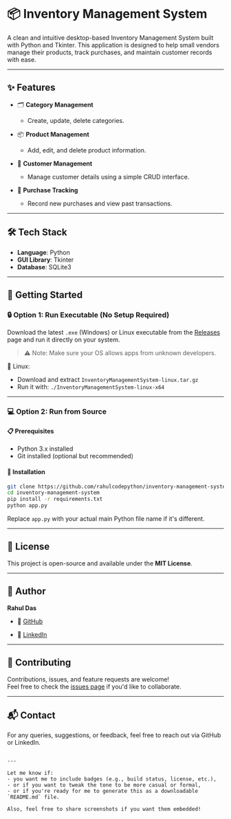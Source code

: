 # 📦 Inventory Management System

A clean and intuitive desktop-based Inventory Management System built with Python and Tkinter. This application is designed to help small vendors manage their products, track purchases, and maintain customer records with ease.

---

## ✨ Features

- 🗂️ **Category Management**  
  - Create, update, delete categories.

- 📦 **Product Management**  
  - Add, edit, and delete product information.

- 👥 **Customer Management**  
  - Manage customer details using a simple CRUD interface.

- 🧾 **Purchase Tracking**  
  - Record new purchases and view past transactions.

---

## 🛠 Tech Stack

- **Language**: Python
- **GUI Library**: Tkinter
- **Database**: SQLite3

---

## 🚀 Getting Started

### 🔒 Option 1: Run Executable (No Setup Required)

Download the latest `.exe` (Windows) or Linux executable from the [Releases](https://github.com/rahulcodepython/Inventory-Management/releases/tag/0.0.1) page and run it directly on your system.

> ⚠️ Note: Make sure your OS allows apps from unknown developers.

🐧 Linux:
- Download and extract `InventoryManagementSystem-linux.tar.gz`
- Run it with: `./InventoryManagementSystem-linux-x64`
---

### 💻 Option 2: Run from Source

#### 📋 Prerequisites
- Python 3.x installed
- Git installed (optional but recommended)

#### 🔧 Installation

```bash
git clone https://github.com/rahulcodepython/inventory-management-system.git
cd inventory-management-system
pip install -r requirements.txt
python app.py
```

Replace `app.py` with your actual main Python file name if it's different.

---

## 📄 License

This project is open-source and available under the **MIT License**.

---

## 👤 Author

**Rahul Das**

- 🔗 [GitHub](https://github.com/rahulcodepython)
    
- 🔗 [LinkedIn](https://linkedin.com/in/rahulcodepython)
    

---

## 🤝 Contributing

Contributions, issues, and feature requests are welcome!  
Feel free to check the [issues page](https://github.com/rahulcodepython/inventory-management-system/issues) if you'd like to collaborate.

---

## 📬 Contact

For any queries, suggestions, or feedback, feel free to reach out via GitHub or LinkedIn.

```

---

Let me know if:
- you want me to include badges (e.g., build status, license, etc.),
- or if you want to tweak the tone to be more casual or formal,
- or if you're ready for me to generate this as a downloadable `README.md` file.

Also, feel free to share screenshots if you want them embedded!